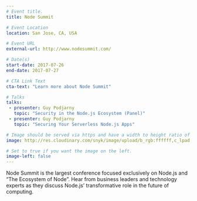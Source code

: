 ```yaml
---
# Event title.
title: Node Summit

# Event Location
location: San Jose, CA, USA

# Event URL
external-url: http://www.nodesummit.com/

# Date(s)
start-date: 2017-07-26
end-date: 2017-07-27

# CTA Link Text
cta-text: "Learn more about Node Summit"

# Talks
talks:
 - presenter: Guy Podjarny
   topic: "Security in the Node.js Ecosystem (Panel)"
 - presenter: Guy Podjarny
   topic: "Securing Your Serverless Node.js Apps"

# Image should be served via https and have a width to height ratio of ~2.34
image: http://res.cloudinary.com/snyk/image/upload/b_rgb:ffffff,c_lpad,h_219,q_auto,w_500/v1500993551/node-summit-white.png

# Set to true if you want the image on the left.
image-left: false
---
```


Node Summit is the largest conference focused exclusively on Node.js and “The Ecosystem of Node”. Hear from business leaders and technology experts as they discuss Node.js’ transformative role in the future of computing.